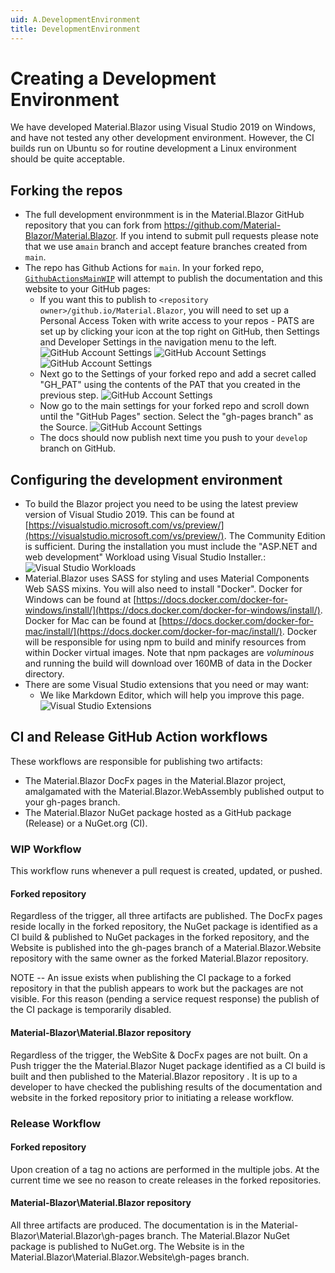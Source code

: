 ```yaml
---
uid: A.DevelopmentEnvironment
title: DevelopmentEnvironment
---
```

# Creating a Development Environment

We have developed Material.Blazor using Visual Studio 2019 on Windows, and have not tested any other development environment. However, the CI builds run on Ubuntu so for routine development a Linux environment should be quite acceptable.

## Forking the repos

- The full development environmment is in the Material.Blazor GitHub repository that you can fork from https://github.com/Material-Blazor/Material.Blazor. If you intend to submit pull requests please note that we use a`main` branch and accept feature branches created from `main`.
- The repo has Github Actions for `main`. In your forked repo, [`GithubActionsMainWIP`](https://github.com/Material-Blazor/Material.Blazor/blob/develop/.github/workflows/GithubActionsMainWIP.yml) will attempt to publish the documentation and this website to your GitHub pages:
  - If you want this to publish to `<repository owner>/github.io/Material.Blazor`, you will need to set up a Personal Access Token with write access to your repos - PATS are set up by clicking your icon at the top right on GitHub, then Settings and Developer Settings in the navigation menu to the left.
  <img src="../images/gh-account-settings-1.png" alt="GitHub Account Settings"></img>
  <img src="../images/gh-account-settings-2.png" alt="GitHub Account Settings"></img>
  <img src="../images/gh-account-settings-3.png" alt="GitHub Account Settings"></img>
  - Next go to the Settings of your forked repo and add a secret called "GH_PAT" using the contents of the PAT that you created in the previous step.
  <img src="../images/gh-account-settings-4.png" alt="GitHub Account Settings"></img>
  - Now go to the main settings for your forked repo and scroll down until the "GitHub Pages" section. Select the "gh-pages branch" as the Source.
  <img src="../images/gh-account-settings-5.png" alt="GitHub Account Settings"></img>
  - The docs should now publish next time you push to your `develop` branch on GitHub.

## Configuring the development environment

- To build the Blazor project you need to be using the latest preview version of Visual Studio 2019. This can be found at [https://visualstudio.microsoft.com/vs/preview/](https://visualstudio.microsoft.com/vs/preview/). The Community Edition is sufficient. During the installation you must include the "ASP.NET and web development" Workload using Visual Studio Installer.:
  <img src="../images/vs-config.png" alt="Visual Studio Workloads"></img>
- Material.Blazor uses SASS for styling and uses Material Components Web SASS mixins. You will also need to install "Docker". Docker for Windows can be found at [https://docs.docker.com/docker-for-windows/install/](https://docs.docker.com/docker-for-windows/install/). Docker for Mac can be found at [https://docs.docker.com/docker-for-mac/install/](https://docs.docker.com/docker-for-mac/install/). Docker will be responsible for using npm to build and minify resources from within Docker virtual images.  Note that npm packages are  *voluminous* and running the build will download over 160MB of data in the Docker directory.
- There are some Visual Studio extensions that you need or may want:
  - We like Markdown Editor, which will help you improve this page.
    <img src="../images/vs-extensions.png" alt="Visual Studio Extensions"></img>

## CI and Release GitHub Action workflows

These workflows are responsible for publishing two artifacts:
* The Material.Blazor DocFx pages in the Material.Blazor project, amalgamated with the Material.Blazor.WebAssembly published output to your gh-pages branch.
* The Material.Blazor NuGet package hosted as a GitHub package (Release) or a NuGet.org (CI).

### WIP Workflow

This workflow runs whenever a pull request is created, updated, or pushed.

#### Forked repository

Regardless of the trigger, all three artifacts are published. The DocFx pages reside locally in the forked repository, the NuGet package is identified as a CI build & published to NuGet packages in the forked repository, and the Website is published into the gh-pages branch of a Material.Blazor.Website repository with the same owner as the forked Material.Blazor repository.

NOTE -- An issue exists when publishing the CI package to a forked repository in that the publish appears to work but the packages are not visible. For this reason (pending a service request response) the publish of the CI package is temporarily disabled.

#### Material-Blazor\Material.Blazor repository

Regardless of the trigger, the WebSite & DocFx pages are not built. On a Push trigger the the Material.Blazor Nuget package identified as a CI build is built and then published to the Material.Blazor repository . It is up to a developer to have checked the publishing results of the documentation and website in the forked repository prior to initiating a release workflow.

### Release Workflow

#### Forked repository

Upon creation of a tag no actions are performed in the multiple jobs. At the current time we see no reason to create releases in the forked repositories.

#### Material-Blazor\Material.Blazor repository

All three artifacts are produced. The documentation is in the Material-Blazor\Material.Blazor\gh-pages branch.
The Material.Blazor NuGet package is published to NuGet.org. The Website is in the Material.Blazor\Material.Blazor.Website\gh-pages branch.
